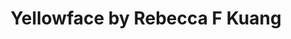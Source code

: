 ---
title: Yellowface by Rebecca F Kuang
categories: [Fiction Literature,Comedy]
tags: [Story,⭐⭐⭐⭐⭐⭐⭐☆☆☆ 7/10,America]
---